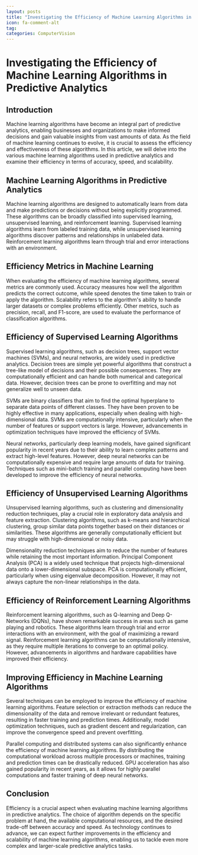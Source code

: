 ```yaml
---
layout: posts
title: "Investigating the Efficiency of Machine Learning Algorithms in Predictive Analytics"
icon: fa-comment-alt
tag:      
categories: ComputerVision
---
```



# Investigating the Efficiency of Machine Learning Algorithms in Predictive Analytics

## Introduction

Machine learning algorithms have become an integral part of predictive analytics, enabling businesses and organizations to make informed decisions and gain valuable insights from vast amounts of data. As the field of machine learning continues to evolve, it is crucial to assess the efficiency and effectiveness of these algorithms. In this article, we will delve into the various machine learning algorithms used in predictive analytics and examine their efficiency in terms of accuracy, speed, and scalability.

## Machine Learning Algorithms in Predictive Analytics

Machine learning algorithms are designed to automatically learn from data and make predictions or decisions without being explicitly programmed. These algorithms can be broadly classified into supervised learning, unsupervised learning, and reinforcement learning. Supervised learning algorithms learn from labeled training data, while unsupervised learning algorithms discover patterns and relationships in unlabeled data. Reinforcement learning algorithms learn through trial and error interactions with an environment.

## Efficiency Metrics in Machine Learning

When evaluating the efficiency of machine learning algorithms, several metrics are commonly used. Accuracy measures how well the algorithm predicts the correct outcome, while speed denotes the time taken to train or apply the algorithm. Scalability refers to the algorithm's ability to handle larger datasets or complex problems efficiently. Other metrics, such as precision, recall, and F1-score, are used to evaluate the performance of classification algorithms.

## Efficiency of Supervised Learning Algorithms

Supervised learning algorithms, such as decision trees, support vector machines (SVMs), and neural networks, are widely used in predictive analytics. Decision trees are simple yet powerful algorithms that construct a tree-like model of decisions and their possible consequences. They are computationally efficient and can handle both numerical and categorical data. However, decision trees can be prone to overfitting and may not generalize well to unseen data.

SVMs are binary classifiers that aim to find the optimal hyperplane to separate data points of different classes. They have been proven to be highly effective in many applications, especially when dealing with high-dimensional data. SVMs are computationally intensive, particularly when the number of features or support vectors is large. However, advancements in optimization techniques have improved the efficiency of SVMs.

Neural networks, particularly deep learning models, have gained significant popularity in recent years due to their ability to learn complex patterns and extract high-level features. However, deep neural networks can be computationally expensive and require large amounts of data for training. Techniques such as mini-batch training and parallel computing have been developed to improve the efficiency of neural networks.

## Efficiency of Unsupervised Learning Algorithms

Unsupervised learning algorithms, such as clustering and dimensionality reduction techniques, play a crucial role in exploratory data analysis and feature extraction. Clustering algorithms, such as k-means and hierarchical clustering, group similar data points together based on their distances or similarities. These algorithms are generally computationally efficient but may struggle with high-dimensional or noisy data.

Dimensionality reduction techniques aim to reduce the number of features while retaining the most important information. Principal Component Analysis (PCA) is a widely used technique that projects high-dimensional data onto a lower-dimensional subspace. PCA is computationally efficient, particularly when using eigenvalue decomposition. However, it may not always capture the non-linear relationships in the data.

## Efficiency of Reinforcement Learning Algorithms

Reinforcement learning algorithms, such as Q-learning and Deep Q-Networks (DQNs), have shown remarkable success in areas such as game playing and robotics. These algorithms learn through trial and error interactions with an environment, with the goal of maximizing a reward signal. Reinforcement learning algorithms can be computationally intensive, as they require multiple iterations to converge to an optimal policy. However, advancements in algorithms and hardware capabilities have improved their efficiency.

## Improving Efficiency in Machine Learning Algorithms

Several techniques can be employed to improve the efficiency of machine learning algorithms. Feature selection or extraction methods can reduce the dimensionality of the data and remove irrelevant or redundant features, resulting in faster training and prediction times. Additionally, model optimization techniques, such as gradient descent and regularization, can improve the convergence speed and prevent overfitting.

Parallel computing and distributed systems can also significantly enhance the efficiency of machine learning algorithms. By distributing the computational workload across multiple processors or machines, training and prediction times can be drastically reduced. GPU acceleration has also gained popularity in recent years, as it allows for highly parallel computations and faster training of deep neural networks.

## Conclusion

Efficiency is a crucial aspect when evaluating machine learning algorithms in predictive analytics. The choice of algorithm depends on the specific problem at hand, the available computational resources, and the desired trade-off between accuracy and speed. As technology continues to advance, we can expect further improvements in the efficiency and scalability of machine learning algorithms, enabling us to tackle even more complex and larger-scale predictive analytics tasks.